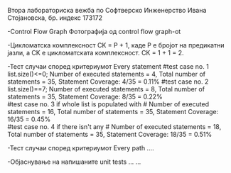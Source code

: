  Втора лабораториска вежба по Софтверско Инженерство
 Ивана Стојановска, бр. индекс 173172
 
-Control Flow Graph
Фотографија од control flow graph-ot

-Цикломатска комплексност
CK = P + 1, каде P e бројот на предикатни јазли, a CK e цикломатската комплексност. CK = 1 + 1 = 2.

-Тест случаи според критериумот Every statement
#test case no. 1
   list.size()<=0;
   Number of executed statements = 4, 
   Total number of statements = 35,
   Statement Coverage: 4/35 = 0.11%
#test case no. 2
   list.size()==7;
   Number of executed statements = 8, 
   Total number of statements = 35,
   Statement Coverage: 8/35 = 0.22%   
#test case no. 3
   if whole list is populated with #
   Number of executed statements = 16, 
   Total number of statements = 35,
   Statement Coverage: 16/35 = 0.45%  
#test case no. 4
   if there isn't any #
   Number of executed statements = 18, 
   Total number of statements = 35,
   Statement Coverage: 18/35 = 0.51%  


-Тест случаи според критериумот Every path
....

-Објаснување на напишаните unit tests
... ...
